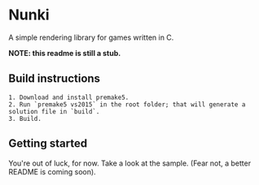 # Nunki
A simple rendering library for games written in C.

__NOTE: this readme is still a stub.__

## Build instructions
	1. Download and install premake5.
	2. Run `premake5 vs2015` in the root folder; that will generate a solution file in `build`.
	3. Build.

## Getting started
You're out of luck, for now. Take a look at the sample. (Fear not, a better README is coming soon).
